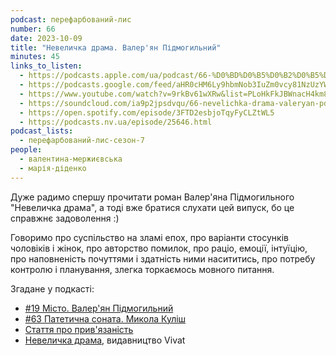 ```yaml
---
podcast: перефарбований-лис
number: 66
date: 2023-10-09
title: "Невеличка драма. Валер'ян Підмогильний"
minutes: 45
links_to_listen:
  - https://podcasts.apple.com/ua/podcast/66-%D0%BD%D0%B5%D0%B2%D0%B5%D0%BB%D0%B8%D1%87%D0%BA%D0%B0-%D0%B4%D1%80%D0%B0%D0%BC%D0%B0-%D0%B2%D0%B0%D0%BB%D0%B5%D1%80%D1%8F%D0%BD-%D0%BF%D1%96%D0%B4%D0%BC%D0%BE%D0%B3%D0%B8%D0%BB%D1%8C%D0%BD%D0%B8%D0%B9/id1563575488?i=1000630657429
  - https://podcasts.google.com/feed/aHR0cHM6Ly9hbmNob3IuZm0vcy81NzUzYWEwMC9wb2RjYXN0L3Jzcw/episode/NWRiYzczOGEtYTA0Ni00MzJiLTk5N2ItMjNiMjA5NzkyY2Ri?sa=X&ved=0CAUQkfYCahcKEwiYhqz_k5aDAxUAAAAAHQAAAAAQAQ
  - https://www.youtube.com/watch?v=9rkBv61wXRw&list=PLoHkFkJBWnacH4km8nqKVKx30Rv2x3cFh&index=7&pp=iAQB
  - https://soundcloud.com/ia9p2jpsdvqu/66-nevelichka-drama-valeryan-pdmogilniy
  - https://open.spotify.com/episode/3FTD2esbjoTqyFyCLZtWL5
  - https://podcasts.nv.ua/episode/25646.html
podcast_lists:
  - перефарбований-лис-сезон-7
people:
  - валентина-мержиєвська
  - марія-діденко
---
```


Дуже радимо спершу прочитати роман Валер'яна Підмогильного "Невеличка драма", а
тоді вже братися слухати цей випуск, бо це справжнє задоволення :)

Говоримо про суспільство на зламі епох, про варіанти стосунків чоловіків і
жінок, про авторство помилок, про раціо, емоції, інтуїцію, про наповненість
почуттями і здатність ними насититись, про потребу контролю і планування,
злегка торкаємось мовного питання.

Згадане у подкасті:

- [#19 Місто. Валер'ян Підмогильний][1]
- [#63 Патетична соната. Микола Куліш][2]
- [Стаття про прив'язаність][3]
- [Невеличка драма][4], видавництво Vivat 

[1]: /перефарбований-лис/23/
[2]: /перефарбований-лис/94/
[3]: https://taslife.com.ua/blog/attachment-theory
[4]: https://vivat-book.com.ua/nevelichka-drama.html
